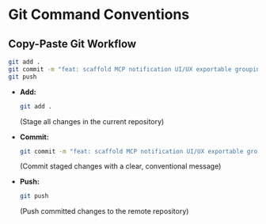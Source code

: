 # Git Command Conventions

## Copy-Paste Git Workflow

```sh
git add .
git commit -m "feat: scaffold MCP notification UI/UX exportable grouping with full documentation, implementation guide, and conventions updates"
git push
```

- **Add:**
  ```sh
  git add .
  ```
  (Stage all changes in the current repository)

- **Commit:**
  ```sh
  git commit -m "feat: scaffold MCP notification UI/UX exportable grouping with full documentation, implementation guide, and conventions updates"
  ```
  (Commit staged changes with a clear, conventional message)

- **Push:**
  ```sh
  git push
  ```
  (Push committed changes to the remote repository)
